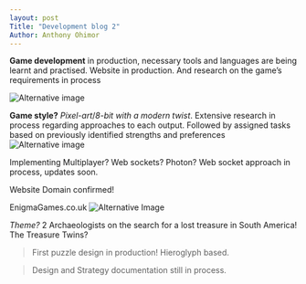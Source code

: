 ```yaml
---
layout: post 
Title: "Development blog 2"
Author: Anthony Ohimor 
---
```




**Game development** in production, necessary tools and languages are being learnt and practised. Website in production. And research on the game’s requirements in process<br>

![Alternative image](https://encrypted-tbn0.gstatic.com/images?q=tbn:ANd9GcSiq-bQUm-Dccb4JlTJWT570DbNG8LksUFu0Q&usqp=CAU)<br>
 
**Game style?** *Pixel-art*/*8-bit with a modern twist*. Extensive research in process regarding approaches to each output. Followed by assigned tasks based on previously identified strengths and preferences<br>
![Alternative image ](https://encrypted-tbn0.gstatic.com/images?q=tbn:ANd9GcTbfOgPhJf5KoVOi2VvAv8POOunIFf7I84AIA&usqp=CAU)<br>

Implementing Multiplayer? Web sockets? Photon? 
Web socket approach in process, updates soon.<br>

Website Domain confirmed! 
 
EnigmaGames.co.uk 
![Alternative Image ](https://cdn.discordapp.com/attachments/905913951559221308/952912113658114048/render.png)<br>

*Theme?* 2 Archaeologists on the search for a lost treasure in South America! The Treasure Twins?
 
>First puzzle design in production! Hieroglyph based.
 
>Design and Strategy documentation still in process.

 

 
